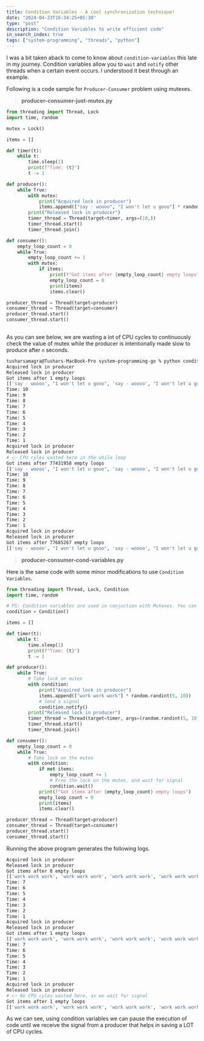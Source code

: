 ```yaml
---
title: Condition Variables - A cool synchronization technique!
date: "2024-04-23T16:34:25+05:30"
type: "post"
description: "Condition Variables to write efficient code"
in_search_index: true
tags: ["system-programming", "threads", "python"]
---
```


I was a bit taken aback to come to know about `condition-variables` this late in my journey. Condition variables allow you to `wait` and `notify` other threads when a certain event occurs. I understood it best through an example. 

Following is a code sample for `Producer-Consumer` problem using mutexes. 

> **producer-consumer-just-mutex.py**

```python
from threading import Thread, Lock
import time, random

mutex = Lock()

items = []

def timer(t):
    while t:
        time.sleep(1)
        print(f"Time: {t}")
        t -= 1

def producer():
    while True:
        with mutex:
            print("Acquired lock in producer")
            items.append(["say - woooo", "I won't let u gooo"] * random.randint(1, 10))
        print("Released lock in producer")
        timer_thread = Thread(target=timer, args=(10,))
        timer_thread.start()   
        timer_thread.join()

def consumer():
    empty_loop_count = 0
    while True:
        empty_loop_count += 1
        with mutex:
            if items:
                print(f"Got items after {empty_loop_count} empty loops")
                empty_loop_count = 0
                print(items)
                items.clear()

producer_thread = Thread(target=producer)
consumer_thread = Thread(target=consumer)
producer_thread.start()
consumer_thread.start()
    
```

As you can see below, we are wasting a lot of CPU cycles to continuously check the value of mutex while the producer is intentionally made slow to produce after `n` seconds. 

```bash
tusharsamagra@Tushars-MacBook-Pro system-programming-go % python condition-variables/producer-consumer-just-mutex.py 
Acquired lock in producer
Released lock in producer
Got items after 1 empty loops
[['say - woooo', "I won't let u gooo", 'say - woooo', "I won't let u gooo"]]
Time: 10
Time: 9
Time: 8
Time: 7
Time: 6
Time: 5
Time: 4
Time: 3
Time: 2
Time: 1
Acquired lock in producer
Released lock in producer
# 👉 CPU cyles wasted here in the while loop
Got items after 77431958 empty loops
[['say - woooo', "I won't let u gooo", 'say - woooo', "I won't let u gooo", 'say - woooo', "I won't let u gooo", 'say - woooo', "I won't let u gooo", 'say - woooo', "I won't let u gooo"]]
Time: 10
Time: 9
Time: 8
Time: 7
Time: 6
Time: 5
Time: 4
Time: 3
Time: 2
Time: 1
Acquired lock in producer
Released lock in producer
Got items after 77685267 empty loops
[['say - woooo', "I won't let u gooo", 'say - woooo', "I won't let u gooo"]]
```



> **producer-consumer-cond-variables.py**

Here is the same code with some minor modifications to use `Condition Variables`. 


```python
from threading import Thread, Lock, Condition
import time, random

# PS: Condition variables are used in conjuction with Mutexes. You can specify a mutex else Python creates one by default. 
condition = Condition()

items = []

def timer(t):
    while t:
        time.sleep(1)
        print(f"Time: {t}")
        t -= 1

def producer():
    while True:
        # Take lock on mutex
        with condition:
            print("Acquired lock in producer")
            items.append(["work work work"] * random.randint(5, 10))
            # Send a signal
            condition.notify()
        print("Released lock in producer")
        timer_thread = Thread(target=timer, args=(random.randint(5, 10),))
        timer_thread.start()   
        timer_thread.join()

def consumer():
    empty_loop_count = 0
    while True:
        # Take lock on the mutex
        with condition:
            if not items:
                empty_loop_count += 1
                # Free the lock on the mutex, and wait for signal
                condition.wait()
            print(f"Got items after {empty_loop_count} empty loops")
            empty_loop_count = 0
            print(items)
            items.clear()

producer_thread = Thread(target=producer)
consumer_thread = Thread(target=consumer)
producer_thread.start()
consumer_thread.start()
```

Running the above program generates the following logs. 

```bash
Acquired lock in producer
Released lock in producer
Got items after 0 empty loops
[['work work work', 'work work work', 'work work work', 'work work work', 'work work work', 'work work work', 'work work work']]
Time: 7
Time: 6
Time: 5
Time: 4
Time: 3
Time: 2
Time: 1
Acquired lock in producer
Released lock in producer
Got items after 1 empty loops
[['work work work', 'work work work', 'work work work', 'work work work', 'work work work', 'work work work', 'work work work', 'work work work']]
Time: 7
Time: 6
Time: 5
Time: 4
Time: 3
Time: 2
Time: 1
Acquired lock in producer
Released lock in producer
# 👉 No CPU cyles wasted here, as we wait for signal
Got items after 1 empty loops
[['work work work', 'work work work', 'work work work', 'work work work', 'work work work', 'work work work']]
```

As we can see, using condition variables we can pause the execution of code until we receive the signal from a producer that helps in saving a LOT of CPU cycles. 